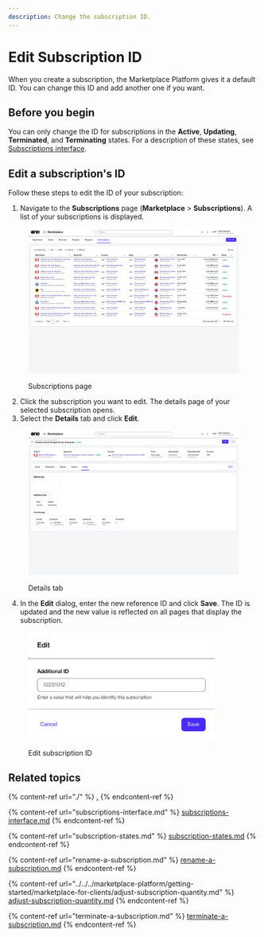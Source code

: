 ```yaml
---
description: Change the subscription ID.
---
```


# Edit Subscription ID

When you create a subscription, the Marketplace Platform gives it a default ID. You can change this ID and add another one if you want.

## Before you begin

You can only change the ID for subscriptions in the **Active**, **Updating**, **Terminated**, and **Terminating** states. For a description of these states, see [Subscriptions interface](subscriptions-interface.md).

## Edit a subscription's ID

Follow these steps to edit the ID of your subscription:

1. Navigate to the **Subscriptions** page (**Marketplace** > **Subscriptions**). A list of your subscriptions is displayed.

<figure><img src="../../../.gitbook/assets/image (869).png" alt=""><figcaption><p>Subscriptions page</p></figcaption></figure>

2. Click the subscription you want to edit. The details page of your selected subscription opens.
3. Select the **Details** tab and click **Edit**.&#x20;

<figure><img src="../../../.gitbook/assets/image (870).png" alt=""><figcaption><p>Details tab</p></figcaption></figure>

4. In the **Edit** dialog, enter the new reference ID and click **Save**. The ID is updated and the new value is reflected on all pages that display the subscription.

<figure><img src="../../../.gitbook/assets/image (871).png" alt="" width="375"><figcaption><p>Edit subscription ID</p></figcaption></figure>

## Related topics

{% content-ref url="./" %}
[.](./)
{% endcontent-ref %}

{% content-ref url="subscriptions-interface.md" %}
[subscriptions-interface.md](subscriptions-interface.md)
{% endcontent-ref %}

{% content-ref url="subscription-states.md" %}
[subscription-states.md](subscription-states.md)
{% endcontent-ref %}

{% content-ref url="rename-a-subscription.md" %}
[rename-a-subscription.md](rename-a-subscription.md)
{% endcontent-ref %}

{% content-ref url="../../../marketplace-platform/getting-started/marketplace-for-clients/adjust-subscription-quantity.md" %}
[adjust-subscription-quantity.md](../../../marketplace-platform/getting-started/marketplace-for-clients/adjust-subscription-quantity.md)
{% endcontent-ref %}

{% content-ref url="terminate-a-subscription.md" %}
[terminate-a-subscription.md](terminate-a-subscription.md)
{% endcontent-ref %}
